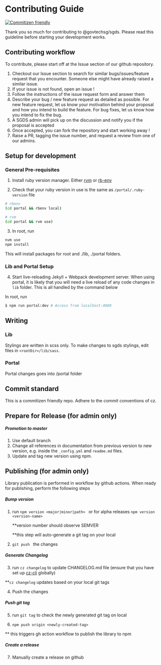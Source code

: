 # Contributing Guide
[![Commitizen friendly](https://img.shields.io/badge/commitizen-friendly-brightgreen.svg)](http://commitizen.github.io/cz-cli/)

Thank you so much for contributing to @govtechsg/sgds. Please read this guideline before starting your development works. 

## Contributing workflow 

To contribute, please start off at the Issue section of our github repository. 

1) Checkout our Issue section to search for similar bugs/issues/feature request that you encounter. Someone else might have already raised a similar issue.
2) If your issue is not found, open an issue !
3) Follow the instructions of the issue request form and answer them 
4) Describe your bug / new feature request as detailed as possible. For new feature request, let us know your motivation behind your proposal and how you intend to build the feature. For bug fixes, let us know how you intend to fix the bug. 
5) A SGDS admin will pick up on the discussion and notify you if the proposal is accepted 
6) Once accepted, you can fork the repository and start working away !
7) Raise a PR, tagging the issue number, and request a review from one of our admins. 

## Setup for development

### General Pre-requisites 

1. Install ruby version manager. Either [rvm](https://rvm.io/) or [rb-env](https://github.com/rbenv/rbenv)

2. Check that your ruby version in use is the same as `/portal/.ruby-version` file 

```bash
# rbenv
(cd portal && rbenv local)

# rvm 
(cd portal && rvm use)
```

3. In root, run 

```bash
nvm use 
npm install
```
 This will install packages for root and ./lib, ./portal folders.

### Lib and Portal Setup

4. Start live-reloading Jekyll + Webpack development server. When using portal, it is likely that you will need a live reload of any code changes in `lib` folder. This is all handled by the command below 

In root, run
``` bash
$ npm run portal:dev # Access from localhost:4000
```

## Writing

### Lib

Stylings are written in scss only. To make changes to sgds stylings, edit files in `<rootDir>/lib/sass`.

### Portal 

Portal changes goes into /portal folder

## Commit standard 

This is a commitizen friendly repo. Adhere to the commit conventions of cz. 

## Prepare for Release (for admin only)

##### Promotion to master

1. Use default branch 
2. Change all references in documentation from previous version to new version, e.g. inside the `_config.yml` and `readme.md` files.
3. Update and tag new version using npm.

## Publishing (for admin only)

Library publication is performed in workflow by github actions. When ready for publishing, perform the following steps

##### Bump version 

1. run ```npm version <major|minor|path> ```
    or for alpha releases
    ``` npm version <version-name> ```
    
    **version number should observe SEMVER
    
    **this step will auto-generate a git tag on your local
2. ```git push ``` the changes

##### Generate Changelog 

3. run ```cz changelog``` to update CHANGELOG.md file (ensure that you have set up [cz-cli](https://github.com/commitizen/cz-cli) globally)

**`cz changelog` updates based on your local git tags

4. Push the changes 
    
##### Push git tag

5. run `git tag` to check the newly generated git tag on local

6. ```npm push origin <newly-created-tag> ```

** this triggers gh action workflow to publish the library to npm 

##### Create a release

7. Manually create a release on github 